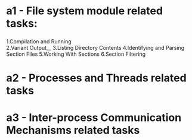 # a1 - File system module related tasks:
###
1.Compilation and Running  
2.Variant Output__
3.Listing Directory Contents
4.Identifying and Parsing Section Files
5.Working With Sections
6.Section Filtering
###
# a2 - Processes and Threads related tasks
# a3 - Inter-process Communication Mechanisms related tasks

